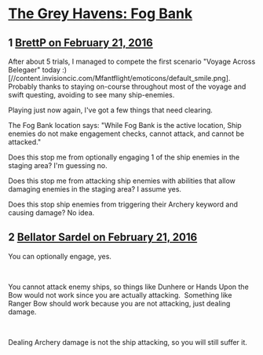 # [The Grey Havens: Fog Bank](https://community.fantasyflightgames.com/topic/203223-the-grey-havens-fog-bank/)

## 1 [BrettP on February 21, 2016](https://community.fantasyflightgames.com/topic/203223-the-grey-havens-fog-bank/?do=findComment&comment=2063787)

After about 5 trials, I managed to compete the first scenario "Voyage Across Belegaer" today :) [//content.invisioncic.com/Mfantflight/emoticons/default_smile.png]. Probably thanks to staying on-course throughout most of the voyage and swift questing, avoiding to see many ship-enemies.

Playing just now again, I've got a few things that need clearing.

The Fog Bank location says: "While Fog Bank is the active location, Ship enemies do not make engagement checks, cannot attack, and cannot be attacked."

Does this stop me from optionally engaging 1 of the ship enemies in the staging area? I'm guessing no.

Does this stop me from attacking ship enemies with abilities that allow damaging enemies in the staging area? I assume yes.

Does this stop ship enemies from triggering their Archery keyword and causing damage? No idea.

## 2 [Bellator Sardel on February 21, 2016](https://community.fantasyflightgames.com/topic/203223-the-grey-havens-fog-bank/?do=findComment&comment=2063808)

You can optionally engage, yes.

 

You cannot attack enemy ships, so things like Dunhere or Hands Upon the Bow would not work since you are actually attacking.  Something like Ranger Bow should work because you are not attacking, just dealing damage.

 

Dealing Archery damage is not the ship attacking, so you will still suffer it.

